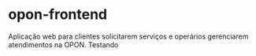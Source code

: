 # opon-frontend
Aplicação web para clientes solicitarem serviços e operários gerenciarem atendimentos na OPON.
Testando